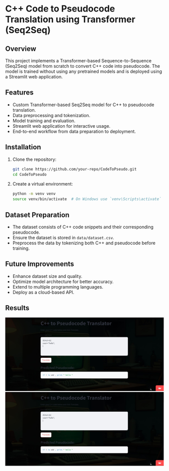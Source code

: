 # C++ Code to Pseudocode Translation using Transformer (Seq2Seq)

## Overview
This project implements a Transformer-based Sequence-to-Sequence (Seq2Seq) model from scratch to convert C++ code into pseudocode. The model is trained without using any pretrained models and is deployed using a Streamlit web application.

## Features
- Custom Transformer-based Seq2Seq model for C++ to pseudocode translation.
- Data preprocessing and tokenization.
- Model training and evaluation.
- Streamlit web application for interactive usage.
- End-to-end workflow from data preparation to deployment.

## Installation
1. Clone the repository:
   ```sh
   git clone https://github.com/your-repo/CodeToPseudo.git
   cd CodeToPseudo
   ```
2. Create a virtual environment:
   ```sh
   python -m venv venv
   source venv/bin/activate  # On Windows use `venv\Scripts\activate`
   ```


## Dataset Preparation
- The dataset consists of C++ code snippets and their corresponding pseudocode.
- Ensure the dataset is stored in `data/dataset.csv`.
- Preprocess the data by tokenizing both C++ and pseudocode before training.


## Future Improvements
- Enhance dataset size and quality.
- Optimize model architecture for better accuracy.
- Extend to multiple programming languages.
- Deploy as a cloud-based API.


## Results
![C++ Code to Pseudocode Screenshot](https://github.com/Muradhameed921/Cpp-Code-to-Pseudocode-Translator/blob/main/C1.jpg)
![C++ Code to Pseudocode Screenshot](https://github.com/Muradhameed921/Cpp-Code-to-Pseudocode-Translator/blob/main/C1.jpg)
